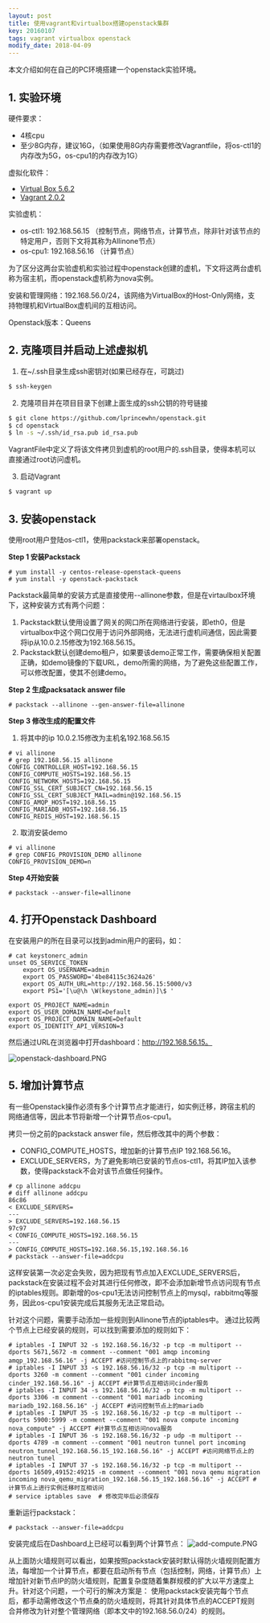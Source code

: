 ```yaml
---
layout: post
title: 使用vagrant和virtualbox搭建openstack集群
key: 20160107
tags: vagrant virtualbox openstack
modify_date: 2018-04-09
---
```


本文介绍如何在自己的PC环境搭建一个openstack实验环境。

<!--more-->

## 1. 实验环境

硬件要求：
- 4核cpu
- 至少8G内存，建议16G，（如果使用8G内存需要修改Vagrantfile，将os-ctl1的内存改为5G，os-cpu1的内存改为1G）

虚拟化软件：
- [Virtual Box 5.6.2](https://www.virtualbox.org/wiki/Downloads)
- [Vagrant 2.0.2](https://www.vagrantup.com/downloads.html)

实验虚机：
- os-ctl1: 192.168.56.15 （控制节点，网络节点，计算节点，除非针对该节点的特定用户，否则下文将其称为Allinone节点）
- os-cpu1: 192.168.56.16 （计算节点）

为了区分这两台实验虚机和实验过程中openstack创建的虚机，下文将这两台虚机称为宿主机，而openstack虚机称为nova实例。

安装和管理网络：192.168.56.0/24，该网络为VirtualBox的Host-Only网络，支持物理机和VirtualBox虚机间的互相访问。

Openstack版本：Queens

## 2. 克隆项目并启动上述虚拟机
1. 在~/.ssh目录生成ssh密钥对(如果已经存在，可跳过)
``` bash
$ ssh-keygen
```

2. 克隆项目并在项目目录下创建上面生成的ssh公钥的符号链接
``` bash
$ git clone https://github.com/lprincewhn/openstack.git
$ cd openstack
$ ln -s ~/.ssh/id_rsa.pub id_rsa.pub
```
VagrantFile中定义了将该文件拷贝到虚机的root用户的.ssh目录，使得本机可以直接通过root访问虚机。

3. 启动Vagrant
``` bash
$ vagrant up
```

## 3. 安装openstack

使用root用户登陆os-ctl1，使用packstack来部署openstack。

**Step 1 安装Packstack**
```
# yum install -y centos-release-openstack-queens
# yum install -y openstack-packstack
```

Packstack最简单的安装方式是直接使用--allinone参数，但是在virtaulbox环境下，这种安装方式有两个问题：
1. Packstack默认使用设置了网关的网口所在网络进行安装，即eth0，但是virtualbox中这个网口仅用于访问外部网络，无法进行虚机间通信，因此需要将ip从10.0.2.15修改为192.168.56.15。
2. Packstack默认创建demo租户，如果要该demo正常工作，需要确保相关配置正确，如demo镜像的下载URL，demo所需的网络，为了避免这些配置工作，可以修改配置，使其不创建demo。

**Step 2 生成packsatack answer file**
```
# packstack --allinone --gen-answer-file=allinone
```

**Step 3 修改生成的配置文件**
1. 将其中的ip 10.0.2.15修改为主机名192.168.56.15
```
# vi allinone
# grep 192.168.56.15 allinone  
CONFIG_CONTROLLER_HOST=192.168.56.15
CONFIG_COMPUTE_HOSTS=192.168.56.15
CONFIG_NETWORK_HOSTS=192.168.56.15
CONFIG_SSL_CERT_SUBJECT_CN=192.168.56.15
CONFIG_SSL_CERT_SUBJECT_MAIL=admin@192.168.56.15
CONFIG_AMQP_HOST=192.168.56.15
CONFIG_MARIADB_HOST=192.168.56.15
CONFIG_REDIS_HOST=192.168.56.15
```
2. 取消安装demo
```
# vi allinone
# grep CONFIG_PROVISION_DEMO allinone 
CONFIG_PROVISION_DEMO=n
``` 

**Step 4开始安装**
```
# packstack --answer-file=allinone
```

## 4. 打开Openstack Dashboard
在安装用户的所在目录可以找到admin用户的密码，如：
```
# cat keystonerc_admin 
unset OS_SERVICE_TOKEN
    export OS_USERNAME=admin
    export OS_PASSWORD='4be84115c3624a26'
    export OS_AUTH_URL=http://192.168.56.15:5000/v3
    export PS1='[\u@\h \W(keystone_admin)]\$ '
    
export OS_PROJECT_NAME=admin
export OS_USER_DOMAIN_NAME=Default
export OS_PROJECT_DOMAIN_NAME=Default
export OS_IDENTITY_API_VERSION=3
```

然后通过URL在浏览器中打开dashboard：http://192.168.56.15。

![openstack-dashboard.PNG](http://o7gg8x7fi.bkt.clouddn.com/openstack-dashboard.PNG)

## 5. 增加计算节点

有一些Openstack操作必须有多个计算节点才能进行，如实例迁移，跨宿主机的网络通信等，因此本节将新增一个计算节点os-cpu1。

拷贝一份之前的packstack answer file，然后修改其中的两个参数：
- CONFIG_COMPUTE_HOSTS，增加新的计算节点IP 192.168.56.16。
- EXCLUDE_SERVERS，为了避免影响已安装的节点os-ctl1，将其IP加入该参数，使得packstack不会对该节点做任何操作。

```
# cp allinone addcpu
# diff allinone addcpu  
86c86
< EXCLUDE_SERVERS=
---
> EXCLUDE_SERVERS=192.168.56.15
97c97
< CONFIG_COMPUTE_HOSTS=192.168.56.15
---
> CONFIG_COMPUTE_HOSTS=192.168.56.15,192.168.56.16
# packstack --answer-file=addcpu
```

这样安装第一次必定会失败，因为把现有节点加入EXCLUDE_SERVERS后，packstack在安装过程不会对其进行任何修改，即不会添加新增节点访问现有节点的iptables规则。即新增的os-cpu1无法访问控制节点上的mysql，rabbitmq等服务，因此os-cpu1安装完成后其服务无法正常启动。

针对这个问题，需要手动添加一些规则到Allinone节点的iptables中。
通过比较两个节点上已经安装的规则，可以找到需要添加的规则如下：

```
# iptables -I INPUT 32 -s 192.168.56.16/32 -p tcp -m multiport --dports 5671,5672 -m comment --comment "001 amqp incoming amqp_192.168.56.16" -j ACCEPT #访问控制节点上的rabbitmq-server
# iptables -I INPUT 33 -s 192.168.56.16/32 -p tcp -m multiport --dports 3260 -m comment --comment "001 cinder incoming cinder_192.168.56.16" -j ACCEPT #计算节点互相访问cinder服务
# iptables -I INPUT 34 -s 192.168.56.16/32 -p tcp -m multiport --dports 3306 -m comment --comment "001 mariadb incoming mariadb_192.168.56.16" -j ACCEPT #访问控制节点上的mariadb
# iptables -I INPUT 35 -s 192.168.56.16/32 -p tcp -m multiport --dports 5900:5999 -m comment --comment "001 nova compute incoming nova_compute" -j ACCEPT #计算节点互相访问nova服务
# iptables -I INPUT 36 -s 192.168.56.16/32 -p udp -m multiport --dports 4789 -m comment --comment "001 neutron tunnel port incoming neutron_tunnel_192.168.56.15_192.168.56.16" -j ACCEPT #访问网络节点上的neutron tunel
# iptables -I INPUT 37 -s 192.168.56.16/32 -p tcp -m multiport --dports 16509,49152:49215 -m comment --comment "001 nova qemu migration incoming nova_qemu_migration_192.168.56.15_192.168.56.16" -j ACCEPT #计算节点上进行实例迁移时互相访问
# service iptables save  # 修改完毕后必须保存
```

重新运行packstack：
```
# packstack --answer-file=addcpu
```

安装完成后在Dashboard上已经可以看到两个计算节点：
![add-compute.PNG](http://o7gg8x7fi.bkt.clouddn.com/add-compute.PNG)

从上面防火墙规则可以看出，如果按照packstack安装时默认得防火墙规则配置方法，每增加一个计算节点，都要在启动所有节点（包括控制，网络，计算节点）上增加针对新节点IP的防火墙规则，配置复杂度随着集群规模的扩大以平方速度上升。针对这个问题，一个可行的解决方案是：
使用packstack安装完每个节点后，都手动需修改这个节点桑的防火墙规则，将其针对具体节点的ACCEPT规则合并修改为针对整个管理网络（即本文中的192.168.56.0/24）的规则。


